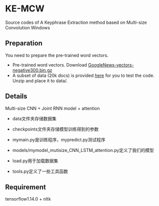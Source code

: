 # KE-MCW
Source codes of A Keyphrase Extraction method based on Multi-size Convolution Windows

## Preparation
You need to prepare  the pre-trained word vectors.
* Pre-trained word vectors. Download [GoogleNews-vectors-negative300.bin.gz](https://code.google.com/archive/p/word2vec/)
* A subset of data (20k docs) is provided [here](https://drive.google.com/open?id=1Jh8Suuk6sTKuK-mbpvU5KfiQKi9zAGar) for you to test the code. Unzip and place it to data/.


## Details
Multi-size CNN + Joint RNN model + attention

* data文件夹存储数据集

* checkpoints文件夹存储模型训练得到的参数

* mymain.py是训练程序，mypredict.py测试程序

* models/mymodel_mutisize_CNN_LSTM_attention.py定义了我们的模型

* load.py用于加载数据集

* tools.py定义了一些工具函数

## Requirement
tensorflow1.14.0 + nltk

